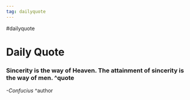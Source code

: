 ```yaml
---
tag: dailyquote
---
```


#dailyquote

# Daily Quote

### Sincerity is the way of Heaven. The attainment of sincerity is the way of men. ^quote
*-Confucius* ^author
